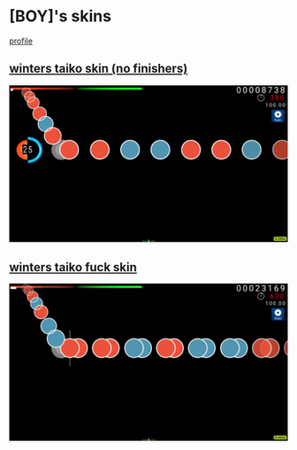 # [BOY]'s skins
[profile](https://osu.ppy.sh/users/12871335/taiko)

## [winters taiko skin (no finishers)](https://github.com/shinovosibirsk/taiko-skinhub/raw/main/skins/winters%20taiko%20skin.osk)
![](https://github.com/shinovosibirsk/taiko-skinhub/blob/main/screenshots/screenshot328.jpg)

## [winters taiko fuck skin](https://github.com/shinovosibirsk/taiko-skinhub/raw/main/skins/winters%20taiko%20fuck%20skin.osk)
![](https://github.com/shinovosibirsk/taiko-skinhub/blob/main/screenshots/screenshot329.jpg)
